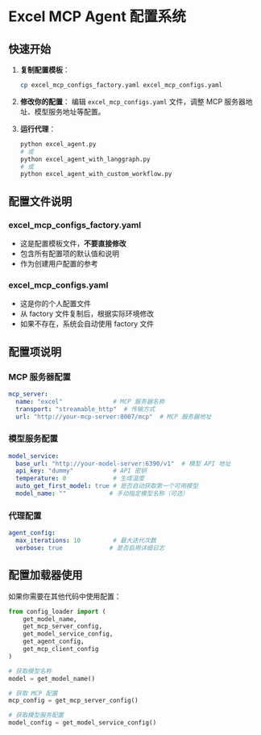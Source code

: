 # Excel MCP Agent 配置系统

## 快速开始

1. **复制配置模板**：
   ```bash
   cp excel_mcp_configs_factory.yaml excel_mcp_configs.yaml
   ```

2. **修改你的配置**：
   编辑 `excel_mcp_configs.yaml` 文件，调整 MCP 服务器地址、模型服务地址等配置。

3. **运行代理**：
   ```bash
   python excel_agent.py
   # 或
   python excel_agent_with_langgraph.py
   # 或
   python excel_agent_with_custom_workflow.py
   ```

## 配置文件说明

### excel_mcp_configs_factory.yaml
- 这是配置模板文件，**不要直接修改**
- 包含所有配置项的默认值和说明
- 作为创建用户配置的参考

### excel_mcp_configs.yaml
- 这是你的个人配置文件
- 从 factory 文件复制后，根据实际环境修改
- 如果不存在，系统会自动使用 factory 文件

## 配置项说明

### MCP 服务器配置
```yaml
mcp_server:
  name: "excel"              # MCP 服务器名称
  transport: "streamable_http"  # 传输方式
  url: "http://your-mcp-server:8007/mcp"  # MCP 服务器地址
```

### 模型服务配置
```yaml
model_service:
  base_url: "http://your-model-server:6390/v1"  # 模型 API 地址
  api_key: "dummy"           # API 密钥
  temperature: 0             # 生成温度
  auto_get_first_model: true # 是否自动获取第一个可用模型
  model_name: ""            # 手动指定模型名称（可选）
```

### 代理配置
```yaml
agent_config:
  max_iterations: 10         # 最大迭代次数
  verbose: true             # 是否启用详细日志
```

## 配置加载器使用

如果你需要在其他代码中使用配置：

```python
from config_loader import (
    get_model_name,
    get_mcp_server_config, 
    get_model_service_config,
    get_agent_config,
    get_mcp_client_config
)

# 获取模型名称
model = get_model_name()

# 获取 MCP 配置
mcp_config = get_mcp_server_config()

# 获取模型服务配置
model_config = get_model_service_config()
``` 